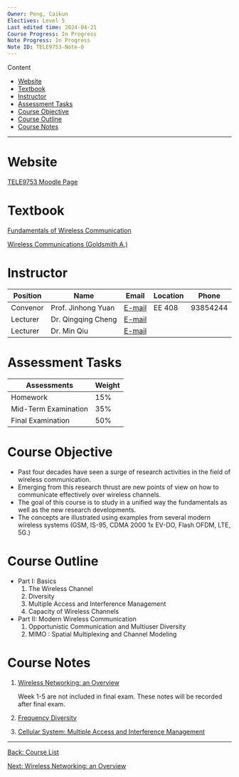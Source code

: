 ```yaml
---
Owner: Peng, Caikun
Electives: Level 5
Last edited time: 2024-04-21
Course Progress: In Progress
Note Progress: In Progress
Note ID: TELE9753-Note-0
---
```


Content
- [Website](#website)
- [Textbook](#textbook)
- [Instructor](#instructor)
- [Assessment Tasks](#assessment-tasks)
- [Course Objective](#course-objective)
- [Course Outline](#course-outline)
- [Course Notes](#course-notes)
---

# Website

[TELE9753 Moodle Page](https://moodle.telt.unsw.edu.au/course/view.php?id=81774)

# Textbook

[Fundamentals of Wireless Communication](https://1drv.ms/b/s!AuXfaR2IFRyojEed89nnTOdmjRl9?e=Sxgnw2)

[Wireless Communications (Goldsmith A.)](https://1drv.ms/b/s!AuXfaR2IFRyojEggwFTwkJqIqkHv?e=qrDsYb)


# Instructor

| Position | Name               | Email                             | Location | Phone    |
| -------- | ------------------ | --------------------------------- | -------- | -------- |
| Convenor | Prof. Jinhong Yuan | [E-mail](mailto:j.yuan@unsw.edu.au)     | EE 408   | 93854244 |
| Lecturer | Dr. Qingqing Cheng | [E-mail](mailto:qingqing.cheng@unsw.edu.au) |          |          |
| Lecturer | Dr. Min Qiu        | [E-mail](mailto:min.qiu@unsw.edu.au)        |          |          |

# Assessment Tasks

| Assessments          | Weight |
| -------------------- | ------ |
| Homework             | 15%    |
| Mid-Term Examination | 35%    |
| Final Examination    | 50%    |

# Course Objective

- Past four decades have seen a surge of research activities in 
  the field of wireless communication.
- Emerging from this research thrust are new points of view on 
  how to communicate effectively over wireless channels. 
- The goal of this course is to study in a unified way the 
  fundamentals as well as the new research developments.
- The concepts are illustrated using examples from several 
  modern wireless systems (GSM, IS-95, CDMA 2000 1x EV-DO, 
  Flash OFDM, LTE, 5G.) 

# Course Outline

- Part I: Basics
  1. The Wireless Channel
  2. Diversity
  3. Multiple Access and Interference Management
  4. Capacity of Wireless Channels
- Part II: Modern Wireless Communication
  1. Opportunistic Communication and Multiuser Diversity
  2. MIMO : Spatial Multiplexing and Channel Modeling

# Course Notes 

1. [Wireless Networking: an Overview](1.%20TELE9753%20Wireless%20Networking%20-%20an%20Overview.md)

    Week 1-5 are not included in final exam. These notes will be recorded after final exam.

2. [Frequency Diversity](6.%20TELE9753%20Frequency%20Diversity.md) 
3. [Cellular System: Multiple Access and Interference Management](7.%20TELE9753%20Cellular%20System%20-%20Multiple%20Access%20and%20Interference%20Management.md)

---
[Back: Course List](../../UNSW%20EE&T%20COURSE%20NOTES%20(8621-Telecommunications).md)

[Next: Wireless Networking: an Overview](1.%20TELE9753%20Wireless%20Networking%20-%20an%20Overview.md)